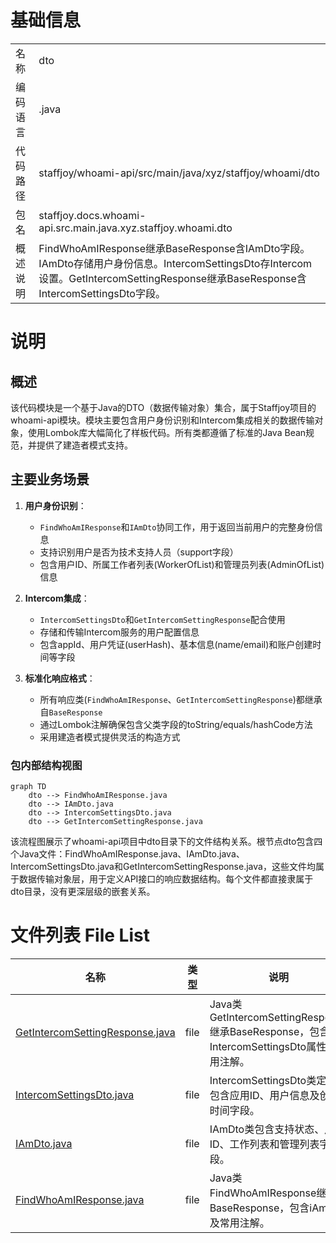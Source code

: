 # 基础信息

|      |      |
|------|------|
| 名称 | dto |
| 编码语言 | .java |
| 代码路径 | staffjoy/whoami-api/src/main/java/xyz/staffjoy/whoami/dto |
| 包名 | staffjoy.docs.whoami-api.src.main.java.xyz.staffjoy.whoami.dto |
| 概述说明 | FindWhoAmIResponse继承BaseResponse含IAmDto字段。IAmDto存储用户身份信息。IntercomSettingsDto存Intercom设置。GetIntercomSettingResponse继承BaseResponse含IntercomSettingsDto字段。 |

# 说明

## 概述
该代码模块是一个基于Java的DTO（数据传输对象）集合，属于Staffjoy项目的whoami-api模块。模块主要包含用户身份识别和Intercom集成相关的数据传输对象，使用Lombok库大幅简化了样板代码。所有类都遵循了标准的Java Bean规范，并提供了建造者模式支持。

## 主要业务场景
1. **用户身份识别**：
   - `FindWhoAmIResponse`和`IAmDto`协同工作，用于返回当前用户的完整身份信息
   - 支持识别用户是否为技术支持人员（support字段）
   - 包含用户ID、所属工作者列表(WorkerOfList)和管理员列表(AdminOfList)信息

2. **Intercom集成**：
   - `IntercomSettingsDto`和`GetIntercomSettingResponse`配合使用
   - 存储和传输Intercom服务的用户配置信息
   - 包含appId、用户凭证(userHash)、基本信息(name/email)和账户创建时间等字段

3. **标准化响应格式**：
   - 所有响应类(`FindWhoAmIResponse`、`GetIntercomSettingResponse`)都继承自`BaseResponse`
   - 通过Lombok注解确保包含父类字段的toString/equals/hashCode方法
   - 采用建造者模式提供灵活的构造方式


### 包内部结构视图

```mermaid
graph TD
    dto --> FindWhoAmIResponse.java
    dto --> IAmDto.java
    dto --> IntercomSettingsDto.java
    dto --> GetIntercomSettingResponse.java
```

该流程图展示了whoami-api项目中dto目录下的文件结构关系。根节点dto包含四个Java文件：FindWhoAmIResponse.java、IAmDto.java、IntercomSettingsDto.java和GetIntercomSettingResponse.java，这些文件均属于数据传输对象层，用于定义API接口的响应数据结构。每个文件都直接隶属于dto目录，没有更深层级的嵌套关系。

# 文件列表 File List

| 名称   | 类型  | 说明 |
|-------|------|-------------|
| [GetIntercomSettingResponse.java](GetIntercomSettingResponse.md) | file | Java类GetIntercomSettingResponse继承BaseResponse，包含IntercomSettingsDto属性及常用注解。 |
| [IntercomSettingsDto.java](IntercomSettingsDto.md) | file | IntercomSettingsDto类定义，包含应用ID、用户信息及创建时间字段。 |
| [IAmDto.java](IAmDto.md) | file | IAmDto类包含支持状态、用户ID、工作列表和管理列表字段。 |
| [FindWhoAmIResponse.java](FindWhoAmIResponse.md) | file | Java类FindWhoAmIResponse继承BaseResponse，包含iAm字段及常用注解。 |


